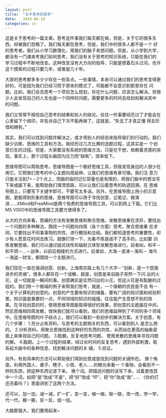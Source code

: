 ```yaml
---
layout: post
title:  "关于思考的思考"
date:   2010-06-10
categories: cn
---
```


这是关于思考的一篇文章。思考这件事我们每天都在做，但是，关于它的很多东西，却被我们忽略了。我们每天都在思考，但是，我们中的很多人都不是一个 好的思考者。我们从小学习数理化，用我们的脑子来想问题。但是，从小学到大学，都没有一门课来考我们如何思考，我们没有关于思考的知识系统，只能在我们的
学习过程中不断地改变。这种改变没有大方向的指导，只能是摸着石头过河。也许这个摸索的过程只要几年，或者是几十年。

大家的思考都多多少少存在一些盲点。一些事情，本来可以通过我们的思考变得更好的，可是因为我们已经习惯于原来的模式了，可能都不会意识到那里存在 问题。比如，我们会去思考一个项目怎么规划，存在什么问题，应该怎么解决。但很少人会发现自己的人生也是一个同样的问题，需要更多的时间去规划和解决其中 的问题。

我们又常常不相信自己思考的结果和别人的结论。往往一件事要经历过了才能会在心里留下个烙印，并告诉自己下次不能再做了。这就是，“失去了才真正懂 得去珍惜和拥有。”

其实，我们可以找到问题并解决之，或才用别人的经验来指导我们的行动的。我们缺少训练、思维的工具和方法。我经历过几次比赛的选题过程，这其实是一 个创意衍生的过程。但是，大家都没有系统的思维方法，只是在干想，依赖着灵感的突现。事实上，那个过程头脑因为压力而“缺氧”，效率低下。

思维导图可以帮助思考。思维导图是一个极好思维工具，但我发现身边的人很少在用它。它把我们思考的中心主题向周延伸，让我们的思维有章可循。我们注 意力只能关注到7+－2个点上，而脑的临时记忆容量也是有限的，把我们脑中的想法写下来或画下来，能帮助我们理清思路，可以让我们沿着思考的轨迹回溯。在
思维导图上，只要写下关键字即可，不要写太多话。另外，在思维导图上用小的示意图，更能得到形象的思维。思维导图可以用于寻找创意、记笔记、做演 讲......XMind和FreeMind是两个免费的思维导图工具，可以到网上下载。它们比MS VISIO中的思维导图工具要方便得多了。

从大的方向来看，思编的方法有发散思维和聚合思维。发散思维重在求异，要找出一个问题的多种解法，围绕一个问题向四周（各个方面）思考。聚合思维重 在求同，它要找出不同事事物的共性，进行概括和总结。我们都知道思考的重要性，却少有人愿意花时间去练习。就像打球一下，光看不练是成不了高手的。比如要
训练发散思维，我们可以通过链式线性和辐射立体型发散思维进行。前者如，和平－和平鸽－...－战争，以前后相接的方式进行。后者如，大海－波涛－海风－ 海鸟－海盗－财宝，都围绕一个主题进行。

我们现在一直在强调创意、创新。上海南京路上有几个大字－“创新，是一个民族进步的灵魂”。很多人都存在一个误解，就是，创意是来自脑子突然一下闪 出的火花，这一切就是一瞬间的事。创意确实是实然闪出的火花，但这火花是有酝酿的过程的。我们用一个极端的例子来帮我们思考，就是，一个唐朝的农民是不会
有一个关于计算机的创意的。创意的产生要有知识的储备，要有广阔的知识面和经验积累。知识面是重要的一点，不同领域的知识的碰撞，往往能产生意想不到的效 果。在寻找创意的时，使用思维导图能取得很好的效果，把创意的主题画在中间，然后思维相四周发散，很快我们就可以看到，我们的思维延伸到了不同的多个领域 中。在思维导图的叶子结点上，我们可以看到一些初步的解决方案。关于创意，有几个步骤：
1.充分占有资料。与思考的主题相关的东西，可以看到别人 是怎么想的。
2.分析资料。用聚合思维找到这种好的东西的共性，从而站在更高的抽象层面上来审视自己的问题。
3.酝酿。反复地思考问题， 使用发散的思维来寻找问题的解。
4.豁朗。上一个过程的结果，经过长时间的反复思考，遇到外部刺激，联系起大脑中的各种信息，找到解决问题的关 键。
5.验证。

另外，有些简单的方法可以帮助我们得到创意或是找到问题的关键所在。
换个角度。利用外国人、聋子、瞎子、小孩、老人.....的眼光来看一 个事物，会看到不一样的东西，把这种东西记录下来。
换个词。把描述问题的话写下来，试着更改其中一个词。如把“是”改成“不是”，把“好”改成 “坏”，把“你”改成“我”......
《你的灯还亮着吗？》里面讲到了这两个方法。

还可以，加一加，减一减，扩一扩，变一变，缩一缩，联一联，改一改，学一学，代一代，搬一搬，反一反，组一组。

大脑那强大，我们要用起来~

